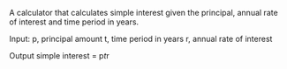 A calculator that calculates simple interest given the principal, annual rate of interest and time period in years.

Input:
  p, principal amount
  t, time period in years
  r, annual rate of interest

Output
  simple interest = p*t*r
